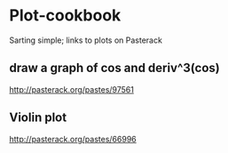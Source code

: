 # Plot-cookbook

Sarting simple; links to plots on Pasterack

## draw a graph of cos and deriv^3(cos)

http://pasterack.org/pastes/97561


## Violin plot
http://pasterack.org/pastes/66996


